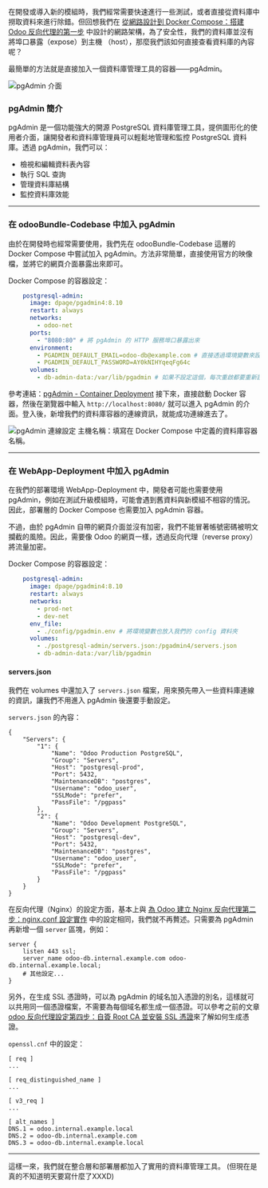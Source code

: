 在開發或導入新的模組時，我們經常需要快速進行一些測試，或者直接從資料庫中撈取資料來進行除錯。但回想我們在 [從網路設計到 Docker Compose：搭建 Odoo 反向代理的第一步](https://ithelp.ithome.com.tw/articles/10355812) 中設計的網路架構，為了安全性，我們的資料庫並沒有將埠口暴露（expose）到主機 （host），那麼我們該如何直接查看資料庫的內容呢？

最簡單的方法就是直接加入一個資料庫管理工具的容器——pgAdmin。

![pgAdmin 介面](https://ithelp.ithome.com.tw/upload/images/20241002/20168935fNiCuxCqlc.png)

### pgAdmin 簡介

pgAdmin 是一個功能強大的開源 PostgreSQL 資料庫管理工具，提供圖形化的使用者介面，讓開發者和資料庫管理員可以輕鬆地管理和監控 PostgreSQL 資料庫。透過 pgAdmin，我們可以：

- 檢視和編輯資料表內容
- 執行 SQL 查詢
- 管理資料庫結構
- 監控資料庫效能

---

### 在 odooBundle-Codebase 中加入 pgAdmin

由於在開發時也經常需要使用，我們先在 odooBundle-Codebase 這層的 Docker Compose 中嘗試加入 pgAdmin。方法非常簡單，直接使用官方的映像檔，並將它的網頁介面暴露出來即可。

Docker Compose 的容器設定：

```yaml
    postgresql-admin:
      image: dpage/pgadmin4:8.10
      restart: always
      networks:
        - odoo-net
      ports:
        - "8080:80" # 將 pgAdmin 的 HTTP 服務埠口暴露出來
      environment:
        - PGADMIN_DEFAULT_EMAIL=odoo-db@example.com # 直接透過環境變數來設定網頁介面的帳號和密碼。
        - PGADMIN_DEFAULT_PASSWORD=AY0kNIHYqeqFg64c
      volumes:
        - db-admin-data:/var/lib/pgadmin # 如果不設定這個，每次重啟都要重新設定連線資訊
```

參考連結：[pgAdmin - Container Deployment](https://www.pgadmin.org/docs/pgadmin4/latest/container_deployment.html)
接下來，直接啟動 Docker 容器，然後在瀏覽器中輸入 `http://localhost:8080/` 就可以進入 pgAdmin 的介面。登入後，新增我們的資料庫容器的連線資訊，就能成功連線進去了。

![pgAdmin 連線設定](https://ithelp.ithome.com.tw/upload/images/20241002/201689358WOMoAuAaL.png)
主機名稱：填寫在 Docker Compose 中定義的資料庫容器名稱。

---

### 在 WebApp-Deployment 中加入 pgAdmin

在我們的部署環境 WebApp-Deployment 中，開發者可能也需要使用 pgAdmin，例如在測試升級模組時，可能會遇到舊資料與新模組不相容的情況。因此，部署層的 Docker Compose 也需要加入 pgAdmin 容器。

不過，由於 pgAdmin 自帶的網頁介面並沒有加密，我們不能冒著帳號密碼被明文攔截的風險。因此，需要像 Odoo 的網頁一樣，透過反向代理（reverse proxy）將流量加密。

Docker Compose 的容器設定：

```yaml
    postgresql-admin:
      image: dpage/pgadmin4:8.10
      restart: always
      networks:
        - prod-net
        - dev-net
      env_file:
        - ./config/pgadmin.env # 將環境變數也放入我們的 config 資料夾
      volumes:
        - ./postgresql-admin/servers.json:/pgadmin4/servers.json
        - db-admin-data:/var/lib/pgadmin
```

#### servers.json

我們在 volumes 中還加入了 `servers.json` 檔案，用來預先帶入一些資料庫連線的資訊，讓我們不用進入 pgAdmin 後還要手動設定。

`servers.json` 的內容：
```
{
    "Servers": {
        "1": {
            "Name": "Odoo Production PostgreSQL",
            "Group": "Servers",
            "Host": "postgresql-prod",
            "Port": 5432,
            "MaintenanceDB": "postgres",
            "Username": "odoo_user",
            "SSLMode": "prefer",
            "PassFile": "/pgpass"
        },
        "2": {
            "Name": "Odoo Development PostgreSQL",
            "Group": "Servers",
            "Host": "postgresql-dev",
            "Port": 5432,
            "MaintenanceDB": "postgres",
            "Username": "odoo_user",
            "SSLMode": "prefer",
            "PassFile": "/pgpass"
        }
    }
}
```

在反向代理（Nginx）的設定方面，基本上與 [為 Odoo 建立 Nginx 反向代理第二步：nginx.conf 設定實作](https://ithelp.ithome.com.tw/articles/10356257) 中的設定相同，我們就不再贅述。只需要為 pgAdmin 再新增一個 `server` 區塊，例如：

    server {
        listen 443 ssl;
        server_name odoo-db.internal.example.com odoo-db.internal.example.local;
        # 其他設定...
    }

另外，在生成 SSL 憑證時，可以為 pgAdmin 的域名加入憑證的別名，這樣就可以共用同一個憑證檔案，不需要為每個域名都生成一個憑證。可以參考之前的文章[odoo 反向代理設定第四步：自簽 Root CA 並安裝 SSL 憑證](https://ithelp.ithome.com.tw/articles/10357313)來了解如何生成憑證。

`openssl.cnf` 中的設定：

    [ req ]
    ...

    [ req_distinguished_name ]
    ...

    [ v3_req ]
    ...

    [ alt_names ]
    DNS.1 = odoo.internal.example.local
    DNS.2 = odoo-db.internal.example.com
    DNS.3 = odoo-db.internal.example.local

---

這樣一來，我們就在整合層和部署層都加入了實用的資料庫管理工具。
(但現在是真的不知道明天要寫什麼了XXXD)
